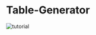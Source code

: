 # Table-Generator
![tutorial](https://user-images.githubusercontent.com/52013317/137020138-93cd280b-77f3-40a3-aed9-1843060f9942.png)
